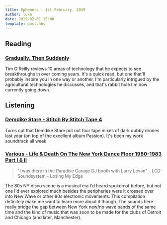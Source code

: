```yaml
---
title: Ephemera - 1st February, 2019
author: luke
date: 2019-02-01 15:00
template: post.hbs
---
```

## Reading

### [Gradually, Then Suddenly](https://www.linkedin.com/pulse/gradually-suddenly-tim-o-reilly/)

Tim O'Reilly reviews 10 areas of technology that he expects to see breakthroughs in over
coming years. It's a quick read, but one that'll probably inspire you in one way or another.
I'm particularly intrigued by the agricultural technologies he discusses, and that's rabbit hole
I'm now currently going down.

## Listening

### [Demdike Stare - Stitch By Stitch Tape 4](https://soundcloud.com/modernlove/demdike-stare-stitch-by-stitch-tape-4)

Turns out that Demdike Stare put out four tape mixes of dark dubby drones last year
(on top of the excellent album Passion). It's been my work soundtrack all week.

### [Various - Life & Death On The New York Dance Floor 1980-1983 Part I & II](https://www.residentadvisor.net/reviews/23381)

> "I was there in the Paradise Garage DJ booth with Larry Levan" - LCD Soundsystem - Losing My Edge

The 80s NY disco scene is a musical era I'd heard spoken of before, but not one I'd ever explored
much besides the peripheries were it crossed over into New Wave or other 80s electronic movements. This
compilation definitely make me want to learn more about it though. The sounds here really bridge the
gap between New York new/no wave bands of the same time and the kind of music that was soon to be made for the clubs of
Detroit and Chicago (and later, Manchester).
